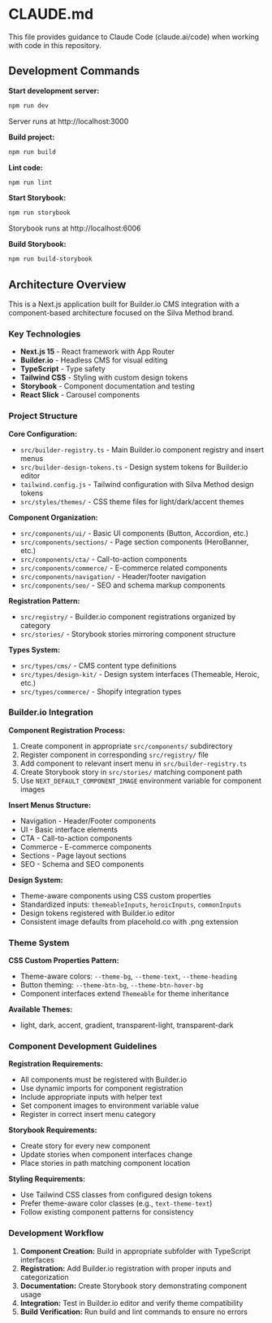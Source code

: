 # CLAUDE.md

This file provides guidance to Claude Code (claude.ai/code) when working with code in this repository.

## Development Commands

**Start development server:**
```bash
npm run dev
```
Server runs at http://localhost:3000

**Build project:**
```bash
npm run build
```

**Lint code:**
```bash
npm run lint
```

**Start Storybook:**
```bash
npm run storybook
```
Storybook runs at http://localhost:6006

**Build Storybook:**
```bash
npm run build-storybook
```

## Architecture Overview

This is a Next.js application built for Builder.io CMS integration with a component-based architecture focused on the Silva Method brand.

### Key Technologies
- **Next.js 15** - React framework with App Router
- **Builder.io** - Headless CMS for visual editing
- **TypeScript** - Type safety
- **Tailwind CSS** - Styling with custom design tokens
- **Storybook** - Component documentation and testing
- **React Slick** - Carousel components

### Project Structure

**Core Configuration:**
- `src/builder-registry.ts` - Main Builder.io component registry and insert menus
- `src/builder-design-tokens.ts` - Design system tokens for Builder.io editor
- `tailwind.config.js` - Tailwind configuration with Silva Method design tokens
- `src/styles/themes/` - CSS theme files for light/dark/accent themes

**Component Organization:**
- `src/components/ui/` - Basic UI components (Button, Accordion, etc.)
- `src/components/sections/` - Page section components (HeroBanner, etc.)
- `src/components/cta/` - Call-to-action components
- `src/components/commerce/` - E-commerce related components
- `src/components/navigation/` - Header/footer navigation
- `src/components/seo/` - SEO and schema markup components

**Registration Pattern:**
- `src/registry/` - Builder.io component registrations organized by category
- `src/stories/` - Storybook stories mirroring component structure

**Types System:**
- `src/types/cms/` - CMS content type definitions
- `src/types/design-kit/` - Design system interfaces (Themeable, Heroic, etc.)
- `src/types/commerce/` - Shopify integration types

### Builder.io Integration

**Component Registration Process:**
1. Create component in appropriate `src/components/` subdirectory
2. Register component in corresponding `src/registry/` file
3. Add component to relevant insert menu in `src/builder-registry.ts`
4. Create Storybook story in `src/stories/` matching component path
5. Use `NEXT_DEFAULT_COMPONENT_IMAGE` environment variable for component images

**Insert Menus Structure:**
- Navigation - Header/Footer components
- UI - Basic interface elements
- CTA - Call-to-action components  
- Commerce - E-commerce components
- Sections - Page layout sections
- SEO - Schema and SEO components

**Design System:**
- Theme-aware components using CSS custom properties
- Standardized inputs: `themeableInputs`, `heroicInputs`, `commonInputs`
- Design tokens registered with Builder.io editor
- Consistent image defaults from placehold.co with .png extension

### Theme System

**CSS Custom Properties Pattern:**
- Theme-aware colors: `--theme-bg`, `--theme-text`, `--theme-heading`
- Button theming: `--theme-btn-bg`, `--theme-btn-hover-bg`
- Component interfaces extend `Themeable` for theme inheritance

**Available Themes:**
- light, dark, accent, gradient, transparent-light, transparent-dark

### Component Development Guidelines

**Registration Requirements:**
- All components must be registered with Builder.io
- Use dynamic imports for component registration
- Include appropriate inputs with helper text
- Set component images to environment variable value
- Register in correct insert menu category

**Storybook Requirements:**
- Create story for every new component
- Update stories when component interfaces change
- Place stories in path matching component location

**Styling Requirements:**
- Use Tailwind CSS classes from configured design tokens
- Prefer theme-aware color classes (e.g., `text-theme-text`)
- Follow existing component patterns for consistency

### Development Workflow

1. **Component Creation:** Build in appropriate subfolder with TypeScript interfaces
2. **Registration:** Add Builder.io registration with proper inputs and categorization  
3. **Documentation:** Create Storybook story demonstrating component usage
4. **Integration:** Test in Builder.io editor and verify theme compatibility
5. **Build Verification:** Run build and lint commands to ensure no errors
